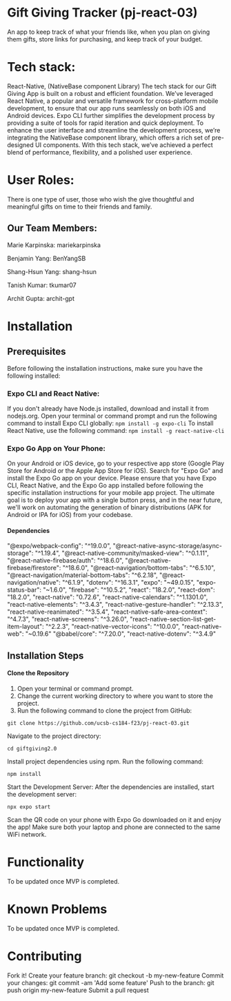 # Gift Giving Tracker (pj-react-03)
An app to keep track of what your friends like, when you plan on giving them gifts, store links for purchasing, and keep track of your budget.

# Tech stack:

React-Native, (NativeBase component Library)
The tech stack for our Gift Giving App is built on a robust and efficient foundation. We’ve leveraged React Native, a popular and versatile framework for cross-platform mobile development, to ensure that our app runs seamlessly on both iOS and Android devices. Expo CLI further simplifies the development process by providing a suite of tools for rapid iteration and quick deployment. To enhance the user interface and streamline the development process, we’re integrating the NativeBase component library, which offers a rich set of pre-designed UI components. With this tech stack, we’ve achieved a perfect blend of performance, flexibility, and a polished user experience.

# User Roles:

There is one type of user, those who wish the give thoughtful and meaningful gifts on time to their friends and family.

## Our Team Members:

Marie Karpinska: mariekarpinska

Benjamin Yang: BenYangSB

Shang-Hsun Yang: shang-hsun

Tanish Kumar: tkumar07

Archit Gupta: archit-gpt

# Installation
## Prerequisites
Before following the installation instructions, make sure you have the following installed:

### Expo CLI and React Native:

If you don't already have Node.js installed, download and install it from nodejs.org.
Open your terminal or command prompt and run the following command to install Expo CLI globally:
`npm install -g expo-cli`
To install React Native, use the following command:
`npm install -g react-native-cli`

### Expo Go App on Your Phone:

On your Android or iOS device, go to your respective app store (Google Play Store for Android or the Apple App Store for iOS).
Search for "Expo Go" and install the Expo Go app on your device.
Please ensure that you have Expo CLI, React Native, and the Expo Go app installed before following the specific installation instructions for your mobile app project. The ultimate goal is to deploy your app with a single button press, and in the near future, we'll work on automating the generation of binary distributions (APK for Android or IPA for iOS) from your codebase.

#### Dependencies
"@expo/webpack-config": "^19.0.0",
"@react-native-async-storage/async-storage": "^1.19.4",
"@react-native-community/masked-view": "^0.1.11",
"@react-native-firebase/auth": "^18.6.0",
"@react-native-firebase/firestore": "^18.6.0",
"@react-navigation/bottom-tabs": "^6.5.10",
"@react-navigation/material-bottom-tabs": "^6.2.18",
"@react-navigation/native": "^6.1.9",
"dotenv": "^16.3.1",
"expo": "~49.0.15",
"expo-status-bar": "~1.6.0",
"firebase": "^10.5.2",
"react": "18.2.0",
"react-dom": "18.2.0",
"react-native": "0.72.6",
"react-native-calendars": "^1.1301.0",
"react-native-elements": "^3.4.3",
"react-native-gesture-handler": "^2.13.3",
"react-native-reanimated": "^3.5.4",
"react-native-safe-area-context": "^4.7.3",
"react-native-screens": "^3.26.0",
"react-native-section-list-get-item-layout": "^2.2.3",
"react-native-vector-icons": "^10.0.0",
"react-native-web": "~0.19.6"
"@babel/core": "^7.20.0",
"react-native-dotenv": "^3.4.9"

## Installation Steps

#### Clone the Repository

1. Open your terminal or command prompt.
2. Change the current working directory to where you want to store the project.
3. Run the following command to clone the project from GitHub:

`git clone https://github.com/ucsb-cs184-f23/pj-react-03.git`

Navigate to the project directory:

`cd giftgiving2.0 `

Install project dependencies using npm. Run the following command:

`npm install`

Start the Development Server:
After the dependencies are installed, start the development server:

`npx expo start `

Scan the QR code on your phone with Expo Go downloaded on it and enjoy the app! Make sure both your laptop and phone are connected to the same WiFi network.


# Functionality

To be updated once MVP is completed.

# Known Problems

To be updated once MVP is completed.

# Contributing

Fork it!
Create your feature branch: git checkout -b my-new-feature
Commit your changes: git commit -am 'Add some feature'
Push to the branch: git push origin my-new-feature
Submit a pull request 


